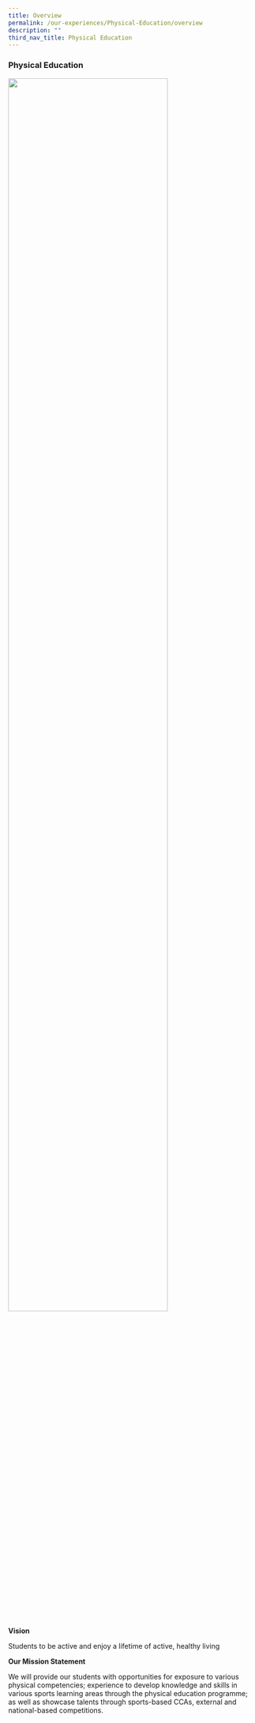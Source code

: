 ```yaml
---
title: Overview
permalink: /our-experiences/Physical-Education/overview
description: ""
third_nav_title: Physical Education
---
```

### Physical Education

<img src="/images/pe1.png" 
     style="width:80%">
		 
**Vision**

Students to be active and enjoy a lifetime of active, healthy living

**Our Mission Statement**

We will provide our students with opportunities for exposure to various physical competencies; experience to develop knowledge and skills in various sports learning areas through the physical education programme; as well as showcase talents through sports-based CCAs, external and national-based competitions.